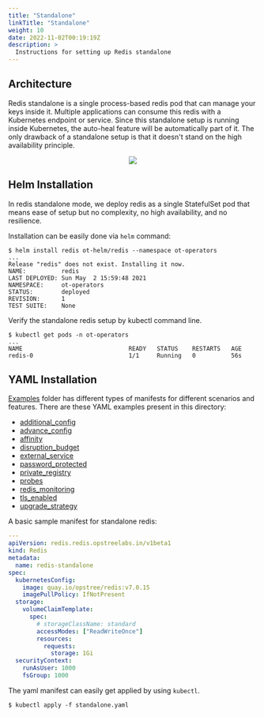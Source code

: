```yaml
---
title: "Standalone"
linkTitle: "Standalone"
weight: 10
date: 2022-11-02T00:19:19Z
description: >
  Instructions for setting up Redis standalone
---
```


## Architecture

Redis standalone is a single process-based redis pod that can manage your keys inside it. Multiple applications can consume this redis with a Kubernetes endpoint or service. Since this standalone setup is running inside Kubernetes, the auto-heal feature will be automatically part of it. The only drawback of a standalone setup is that it doesn't stand on the high availability principle.

<div align="center" class="mb-0">
    <img src="../../../images/standalone-redis.png">
</div>

## Helm Installation

In redis standalone mode, we deploy redis as a single StatefulSet pod that means ease of setup but no complexity, no high availability, and no resilience.

Installation can be easily done via `helm` command:

```shell
$ helm install redis ot-helm/redis --namespace ot-operators
...
Release "redis" does not exist. Installing it now.
NAME:          redis
LAST DEPLOYED: Sun May  2 15:59:48 2021
NAMESPACE:     ot-operators
STATUS:        deployed
REVISION:      1
TEST SUITE:    None
```

Verify the standalone redis setup by kubectl command line.

```shell
$ kubectl get pods -n ot-operators
...
NAME                              READY   STATUS    RESTARTS   AGE
redis-0                           1/1     Running   0          56s
```

## YAML Installation

[Examples](https://github.com/OT-CONTAINER-KIT/redis-operator/tree/master/example/v1beta2) folder has different types of manifests for different scenarios and features. There are these YAML examples present in this directory:

- [additional_config](https://github.com/OT-CONTAINER-KIT/redis-operator/tree/master/example/v1beta2/additional_config)
- [advance_config](https://github.com/OT-CONTAINER-KIT/redis-operator/tree/master/example/v1beta2/advance_config)
- [affinity](https://github.com/OT-CONTAINER-KIT/redis-operator/tree/master/example/v1beta2/affinity)
- [disruption_budget](https://github.com/OT-CONTAINER-KIT/redis-operator/tree/master/example/v1beta2/disruption_budget)
- [external_service](https://github.com/OT-CONTAINER-KIT/redis-operator/tree/master/example/v1beta2/external_service)
- [password_protected](https://github.com/OT-CONTAINER-KIT/redis-operator/tree/master/example/v1beta2/password_protected)
- [private_registry](https://github.com/OT-CONTAINER-KIT/redis-operator/tree/master/example/v1beta2/private_registry)
- [probes](https://github.com/OT-CONTAINER-KIT/redis-operator/tree/master/example/v1beta2/probes)
- [redis_monitoring](https://github.com/OT-CONTAINER-KIT/redis-operator/tree/master/example/v1beta2/redis_monitoring)
- [tls_enabled](https://github.com/OT-CONTAINER-KIT/redis-operator/tree/master/example/v1beta2/tls_enabled)
- [upgrade_strategy](https://github.com/OT-CONTAINER-KIT/redis-operator/tree/master/example/v1beta2/upgrade-strategy)

A basic sample manifest for standalone redis:

```yaml
---
apiVersion: redis.redis.opstreelabs.in/v1beta1
kind: Redis
metadata:
  name: redis-standalone
spec:
  kubernetesConfig:
    image: quay.io/opstree/redis:v7.0.15
    imagePullPolicy: IfNotPresent
  storage:
    volumeClaimTemplate:
      spec:
        # storageClassName: standard
        accessModes: ["ReadWriteOnce"]
        resources:
          requests:
            storage: 1Gi
  securityContext:
    runAsUser: 1000
    fsGroup: 1000
```

The yaml manifest can easily get applied by using `kubectl`.

```shell
$ kubectl apply -f standalone.yaml
```
